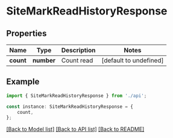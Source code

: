 # SiteMarkReadHistoryResponse


## Properties

Name | Type | Description | Notes
------------ | ------------- | ------------- | -------------
**count** | **number** | Count read | [default to undefined]

## Example

```typescript
import { SiteMarkReadHistoryResponse } from './api';

const instance: SiteMarkReadHistoryResponse = {
    count,
};
```

[[Back to Model list]](../README.md#documentation-for-models) [[Back to API list]](../README.md#documentation-for-api-endpoints) [[Back to README]](../README.md)

